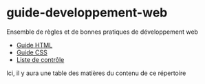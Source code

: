# guide-developpement-web
Ensemble de règles et de bonnes pratiques de développement web

- [Guide HTML](guide-html.md)
- [Guide CSS](guide-css.md)
- [Liste de contrôle](liste-de-controle-101.md)

Ici, il y aura une table des matières du contenu de ce répertoire
